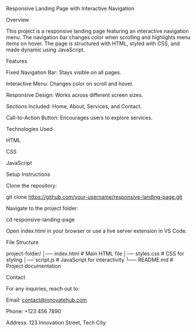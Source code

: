 Responsive Landing Page with Interactive Navigation

Overview

This project is a responsive landing page featuring an interactive navigation menu. The navigation bar changes color when scrolling and highlights menu items on hover. The page is structured with HTML, styled with CSS, and made dynamic using JavaScript.

Features

Fixed Navigation Bar: Stays visible on all pages.

Interactive Menu: Changes color on scroll and hover.

Responsive Design: Works across different screen sizes.

Sections Included: Home, About, Services, and Contact.

Call-to-Action Button: Encourages users to explore services.

Technologies Used

HTML

CSS

JavaScript

Setup Instructions

Clone the repository:

git clone https://github.com/your-username/responsive-landing-page.git

Navigate to the project folder:

cd responsive-landing-page

Open index.html in your browser or use a live server extension in VS Code.

File Structure

project-folder/
│── index.html   # Main HTML file
│── styles.css   # CSS for styling
│── script.js    # JavaScript for interactivity
└── README.md    # Project documentation

Contact

For any inquiries, reach out to:

Email: contact@innovatehub.com

Phone: +123 456 7890

Address: 123 Innovation Street, Tech City



